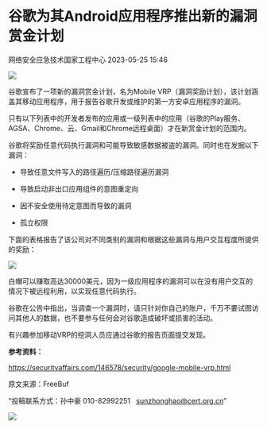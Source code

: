 #  谷歌为其Android应用程序推出新的漏洞赏金计划   
 网络安全应急技术国家工程中心   2023-05-25 15:46  
  
![](https://mmbiz.qpic.cn/mmbiz_jpg/GoUrACT176lUL9gjlT8m7m1ORNPl2bpbq1pliboOqVm6o579hPwlBPjbnI58ibRoUP3ufvwWKPml1FNfYgDjprkw/640?wx_fmt=jpeg "")  
  
谷歌宣布了一项新的漏洞赏金计划，名为Mobile VRP（漏洞奖励计划），该计划涵盖其移动应用程序，用于报告谷歌开发或维护的第一方安卓应用程序的漏洞。  
  
只有以下列表中的开发者发布的应用或一级列表中的应用（谷歌的Play服务、AGSA、Chrome、云、Gmail和Chrome远程桌面）才在新赏金计划的范围内。  
  
谷歌将奖励任意代码执行漏洞和可能导致敏感数据被盗的漏洞。同时也在发掘以下漏洞：  
- 导致任意文件写入的路径遍历/压缩路径遍历漏洞  
  
- 导致启动非出口应用组件的意图重定向  
  
- 因不安全使用待定意图而导致的漏洞  
  
- 孤立权限  
  
下面的表格报告了该公司对不同类别的漏洞和根据这些漏洞与用户交互程度所提供的奖励：  
  
![](https://mmbiz.qpic.cn/mmbiz_jpg/qq5rfBadR3ibE4ZiblwHJ1GicicQrhGXibibiae10FID2HZa8RvLX1hzXJb37yEwq1ferteRmysMibkonFfNZO3jkXJoVg/640?wx_fmt=jpeg "")  
  
白帽可以赚取高达30000美元，因为一级应用程序的漏洞可以在没有用户交互的情况下被远程利用，以实现任意代码执行。  
  
谷歌在公告中指出，当调查一个漏洞时，请只针对你自己的账户，千万不要试图访问其他人的数据，也不要参与任何会对谷歌造成破坏或损害的活动。  
  
有兴趣参加移动VRP的挖洞人员应通过谷歌的报告页面提交发现。  
  
**参考资料：**  
  
https://securityaffairs.com/146578/security/google-mobile-vrp.html  
  
  
  
原文来源：FreeBuf  
  
“投稿联系方式：孙中豪 010-82992251   sunzhonghao@cert.org.cn”  
  
![](https://mmbiz.qpic.cn/mmbiz_jpg/GoUrACT176n1NvL0JsVSB8lNDX2FCGZjW0HGfDVnFao65ic4fx6Rv4qylYEAbia4AU3V2Zz801UlicBcLeZ6gS6tg/640?wx_fmt=jpeg&wxfrom=5&wx_lazy=1&wx_co=1 "")  
  
